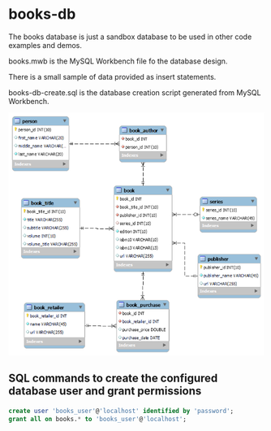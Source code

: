 # books-db

The books database is just a sandbox database to be used in other code examples and demos.

books.mwb is the MySQL Workbench file fo the database design.

There is a small sample of data provided as insert statements.

books-db-create.sql is the database creation script generated from MySQL Workbench.

<img src="books-data-model.png">


## SQL commands to create the configured database user and grant permissions

```sql
create user 'books_user'@'localhost' identified by 'password';
grant all on books.* to 'books_user'@'localhost';
```